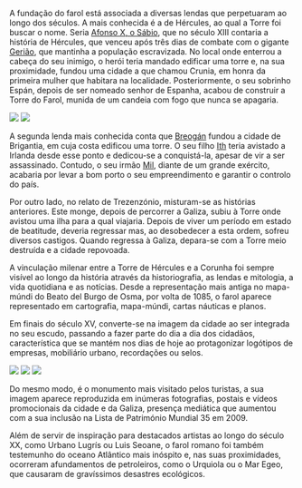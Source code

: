 A fundação do farol está associada a diversas lendas que perpetuaram ao longo dos séculos. A mais conhecida é a de Hércules, ao qual a Torre foi buscar o nome. Seria [Afonso X, o Sábio](http://pt.wikipedia.org/wiki/Afonso_X_de_Leão_e_Castela), que no século XIII contaria a história de Hércules, que venceu após três dias de combate com o gigante [Gerião](http://pt.wikipedia.org/wiki/Gerião), que mantinha a população escravizada. No local onde enterrou a cabeça do seu inimigo, o herói teria mandado edificar uma torre e, na sua proximidade, fundou uma cidade a que chamou Crunia, em honra da primeira mulher que habitara na localidade. Posteriormente, o seu sobrinho Espán, depois de ser nomeado senhor de Espanha, acabou de construir a Torre do Farol, munida de um candeia com fogo que nunca se apagaria.

<div class="photoset-grid" data-layout="2">
<a href="http://ciav.s3.amazonaws.com/img/carta-real.jpg" class="fresco" data-fresco-group="article" data-fresco-caption="Carta Real"><img src="http://ciav.s3.amazonaws.com/img/carta-real.jpg"></a>
<a href="http://ciav.s3.amazonaws.com/img/escudo-1448.jpg" class="fresco" data-fresco-group="article" data-fresco-caption="Escudo de 1448"><img src="http://ciav.s3.amazonaws.com/img/escudo-1448.jpg"></a>
</div> 

A segunda lenda mais conhecida conta que [Breogán](http://pt.wikipedia.org/wiki/Breogán) fundou a cidade de Brigantia, em cuja costa edificou uma torre. O seu filho [Ith](http://pt.wikipedia.org/wiki/Ith) teria avistado a Irlanda desde esse ponto e dedicou-se a conquistá-la, apesar de vir a ser assassinado. Contudo, o seu irmão [Mil](http://pt.wikipedia.org/wiki/M%C3%ADle_Espáine), diante de um grande exército, acabaria por levar a bom porto o seu empreendimento e garantir o controlo do país.

Por outro lado, no relato de Trezenzónio, misturam-se as histórias anteriores. Este monge, depois de percorrer a Galiza, subiu à Torre onde avistou uma ilha para a qual viajaria. Depois de viver um período em estado de beatitude, deveria regressar mas, ao desobedecer a esta ordem, sofreu diversos castigos. Quando regressa à Galiza, depara-se com a Torre meio destruída e a cidade repovoada.

A vinculação milenar entre a Torre de Hércules e a Corunha foi sempre visível ao longo da história através da historiografia, as lendas e mitologia, a vida quotidiana e as notícias. Desde a representação mais antiga no mapa-múndi do Beato del Burgo de Osma, por volta de 1085, o farol aparece representado em cartografia, mapa-múndi, cartas náuticas e planos.

Em finais do século XV, converte-se na imagem da cidade ao ser integrada no seu escudo, passando a fazer parte do dia a dia dos cidadãos, característica que se mantém nos dias de hoje ao protagonizar logótipos de empresas, mobiliário urbano, recordações ou selos.

<div class="photoset-grid" data-layout="21">
<a href="http://ciav.s3.amazonaws.com/img/PC0035M.jpg" class="fresco" data-fresco-group="article" data-fresco-caption=""><img src="http://ciav.s3.amazonaws.com/img/PC0035M.jpg"></a>
<a href="hhttp://ciav.s3.amazonaws.com/img/postales2447M.jpg" class="fresco" data-fresco-group="article" data-fresco-caption=""><img src="http://ciav.s3.amazonaws.com/img/postales2447M.jpg"></a>
<a href="http://ciav.s3.amazonaws.com/img/Pc2260M.jpg" class="fresco" data-fresco-group="article" data-fresco-caption=""><img src="http://ciav.s3.amazonaws.com/img/Pc2260M.jpg"></a>
</div> 

Do mesmo modo, é o monumento mais visitado pelos turistas, a sua imagem aparece reproduzida em inúmeras fotografias, postais e vídeos promocionais da cidade e da Galiza, presença mediática que aumentou com a sua inclusão na Lista de Património Mundial 35 em 2009.

Além de servir de inspiração para destacados artistas ao longo do século XX, como Urbano Lugrís ou Luis Seoane, o farol romano foi também testemunho do oceano Atlântico mais inóspito e, nas suas proximidades, ocorreram afundamentos de petroleiros, como o Urquiola ou o Mar Egeo, que causaram de gravíssimos desastres ecológicos.